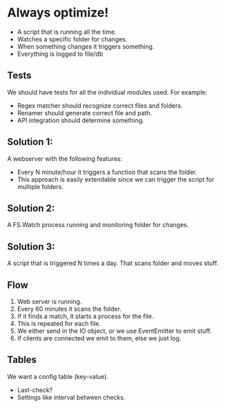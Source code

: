 # Always optimize!

* A script that is running all the time.
* Watches a specific folder for changes.
* When something changes it triggers something.
* Everything is logged to file/db

## Tests

We should have tests for all the individual modules used. For example:

* Regex matcher should recognize correct files and folders.
* Renamer should generate correct file and path.
* API integration should determine something.

## Solution 1:

A webserver with the following features:

* Every N minute/hour it triggers a function that scans the folder.
* This approach is easily extendable since we can trigger the script for multiple folders.

## Solution 2:

A FS.Watch process running and monitoring folder for changes.

## Solution 3:

A script that is triggered N times a day. That scans folder and moves stuff.


## Flow

1. Web server is running.
2. Every 60 minutes it scans the folder.
3. If it finds a match, it starts a process for the file.
4. This is repeated for each file.
5. We either send in the IO object, or we use EventEmitter to emit stuff.
6. If clients are connected we emit to them, else we just log.

## Tables

We want a config table (key-value).

* Last-check?
* Settings like interval between checks.